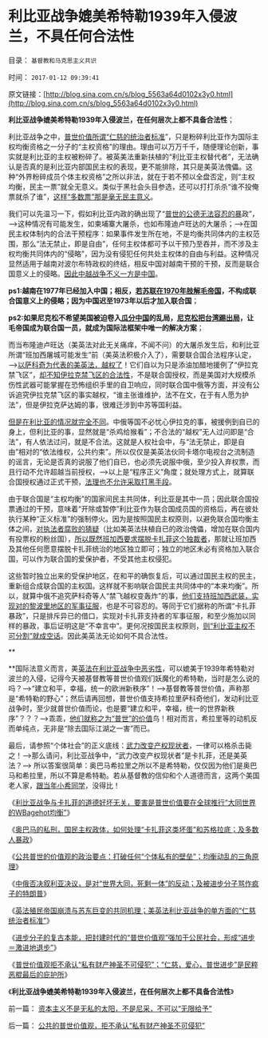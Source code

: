 # 利比亚战争媲美希特勒1939年入侵波兰，不具任何合法性

目录： `基督教和马克思主义共识` 

时间： `2017-01-12 09:39:41` 

原文链接：[http://blog.sina.com.cn/s/blog_5563a64d0102x3y0.html](http://blog.sina.com.cn/s/blog_5563a64d0102x3y0.html)

**利比亚战争媲美希特勒1939年入侵波兰，在任何层次上都不具备合法性**；

利比亚战争之中，[普世价值所谓“仁慈的统治者标准](../../../2016/11/21/社会中“动乱，夺权”的魔鬼常量，民主社会和仁慈政治的标准.md)”，只是粉碎利比亚作为国际主权均衡资格之一分子的“主权资格”的理由。理由可以万万千千，随便理论创新，事实就是利比亚的主权被粉碎了。被英美法重新扶植的“利比亚主权替代者”，无法确认是否真的是利比亚内部国民主权的表现，更不能排除，其只是美英法傀儡。这种“外界粉碎成员个体主权资格”之所以非法，就在于若不预以全盘否定，则“主权均衡，民主一票”就全无意义。类似于黑社会头目参选，还可以打打杀杀“谁不投俺票就杀了谁”，[这样“多数票”那是毫无民主意义](../../../2012/10/23/公有制民主的败选方不可能容忍失败.md)。

我们可以先温习一下，假如利比亚内政的确出现了“[普世的公德无法容忍的暴](../../../2011/4/22/对卡扎菲的新鲜指控几无成立.md)政”，——>这种情况有可能发生，如柬埔寨大屠杀，也如布隆迪卢旺达的大屠杀；——>在国民主权体制内的合法干预程序：如果事件发生所在地，不是均衡共同体内的主权范围，那么“法无禁止，即是自由”，任何主权体都可予以干预乃至吞并，而不涉及主权均衡共同体内的“侵略”，因为没有侵犯任何共处主权体的自由与利益。这种情况显然适用于越南对波尔布特政权的终结，相反中国对越南干预的干预，反而是联合国意义上的侵略。[因此中越战争不义一方是中国](../../../2011/10/28/“极右独裁”必须选择私有制；越南政策更明智理性.md)。

**ps1:越南在1977年已经加入中国；相反，[若苏联在1970年肢解毛帝国](../../../2012/5/20/苏联侵华计划的可行性，美国的态度和中国的实力.md)，不构成联合国意义上的侵略；因为中国迟至1973年以后才加入联合国**；

**ps2:如果尼克松不希望美国被迫卷入[瓜分中国](../../../2010/12/27/美国三次挽救了中国，三次挽救欧洲.md)的乱局，[尼克松把台湾踢出局](http://darthvad.blog.sohu.com/323145779.html)，让毛帝国成为联合国一员，就成为国际法框架中唯一的解决方案**；

而当布隆迪卢旺达（美英法对此无关痛痒，不闻不问）的大屠杀发生后，和利比亚所谓“班加西屠城可能发生”前（美英法积极介入了），需要联合国合法程序认定，——>[以萨科奇为代表的美英法，越权了](../../../2016/4/19/国际法院不是司法机构，它在利比亚战争中的丑陋角色.md)！它们自以为只是添油加醋地援例了“伊拉克禁飞区”，[却不知伊拉克禁飞区的合法性](../../../2011/3/22/美国在伊阿都合法，在利比亚不合法.md)，不是联合国授权，而是美国对大规模杀伤性武器可能掌握在恐怖组织手里的自卫响应，同时联合国中俄等方面，并没有公诉追究伊拉克禁飞区的事实越权，“谁主张谁维护，法不在文，在于有人愿为护法”，但是伊拉克萨达姆的事，很难迁涉到中苏等国利益。

[但是在利比亚的情况就完全不同](../../../2011/3/25/非法无正义；不要信仰“内战不可避免”；.md)。中俄等国不必忧心伊拉克的事，被援例到自已的身上，但利比亚的事，显然就是“杀鸡给猴看”；不合法的“越权”无人过问即是“合法”，有人依法过问，就是不合法。这就是人权社会中，与“法无禁止，即是自由”相对的“依法维权，公共约束”。所以仅仅是美英法伙同卡塔尔电视台之流制造的谣言，无论是否真的说服了他们自已，也必须先说服中俄，至少投入弃权票，而且行动不允许超越当前授权，——>以上是“程序正义”角度；就处理方式上，就算联合国授权通过正式干预，[法理也不允许采取打黑手段](https://wp.me/p1tcNC-6Z)。

由于联合国是“主权均衡”的国家间民主共同体，利比亚是其中一员；因此联合国投票通过的干预，意味着“开除或暂停”利比亚作为联合国成员国的资格后，再在彼处执行某种“正义标准”的强制停火。因为是按照国民主权原则，以避免联合国均衡主体之间，[对执法者腐败的猜疑](../../../2011/10/21/利比亚战争非法透支了联合国的政治信用.md)（比如美英法扶植自已的政治傀儡，增加在联合国内有投票权的粉丝国），[所以既然班加西要求摆脱卡扎菲这个独裁者](../../../2011/4/18/“阿拉伯人内政”和伊斯兰帝国.md)，那就让班加西及其他任何愿意摆脱卡扎菲统治的地区独立即可；独立的地区未必有资格加入联合国，可以作为联合国的爱保护者，不受其他主权侵犯。

这些暂时独立出来的受保护地区，在和平的确恢复后，可以通过国民主权的民主，重新组合成联合国的主权国。这样就不影响联合国民主共同体中的“本来均衡”。所以，就算中俄不追究萨科奇等人“禁飞越权变轰炸”的事，[他们支持班加西武装，实现对的黎波里地区的军事征服](../../../2011/10/27/利比亚战争的“人权高于主权”概念混淆；征服是对人权的侵犯.md)，也是不可容忍的。等同于它们据称的所谓“卡扎菲暴政”，只是排斥异已的借口，实现对卡扎菲支持者的军事征服，和至少施加以同样的暴政，事后证明这是“不幸言中”。更何况按国民主权原则，[则“利比亚主权不可分割”就成空话](../../../2011/4/3/国民主权原理下没有“独立”诉求.md)。因此美英法无论如何不具合法性。

**

**国际法意义而言，美[英法在利比亚战争中恶劣性](../../../2011/10/21/北约军事征服了利比亚政权.md)，可以媲美于1939年希特勒对波兰的入侵，记得今天被基督教等普世价值观们妖魔化的希特勒，当时是怎么说的吗？——>“建立和平，幸福，统一的欧洲新秩序”！——>基督教等普世价值，声称那是“希特勒的野心”；然后请再回想，普世价值支持希拉里萨科奇他们，发动利比亚战争时，至少就普世价值而论，也是要“建立和平，幸福，统一的世界新秩序”？？？——>乖乖，[他们就称之为“普世”的价值](../../../2013/6/23/共产主义的适用性，利比亚战争潜藏的深远危机.md)鸟！相对而言，希拉里等的动机反而单纯点，无非是“除去国际江湖之一害”而已。

最后，请参照“个体社会”的正义底线：[武力改变产权现状者](../../../2016/4/24/威斯特法利亚体系，应对“强国武力改变现状”的自动遏制；.md)，一律可以格杀击毙之！——>那么请问，利比亚战争中，“武力改变产权现状者”是卡扎菲，还是美英法？——>
所以答案很简单：奥巴马希拉里之所以不是希特勒，仅仅因为他们是奥巴马和希拉里，所以不算是希特勒。若从基督教的信仰和个人道德而言，这两个美国老人家，[跟当年小希同学](../../../2011/12/3/希特勒曾是一个好孩子,好士兵.md)，没得比！

《[利比亚战争与卡扎菲的道德好坏无关，要害是普世价值要在全球推行“大同世界的WBagehot均衡”](../../../2017/1/3/利比亚战争与卡扎菲的道德好坏无关，普世价值的“公敌宣布”.md)》

《[奥巴马的私刑，国民主权政体，如何处理“卡扎菲这类坏蛋”和苏格拉底；及多数人暴政](../../../2017/1/4/奥巴马的私刑，忘记了黑人在美国一百年遭受的私刑；.md)》

《[公共普世的价值观的政治要点：打破任何“个体私有的壁垒”；均衡动乱的三角原理](../../../2017/1/5/普世价值观的政治要点：打破任何“个体私有的壁垒”；.md)》

《[中俄否决叙利亚决议，是对“世界大同，死剩一体”的反动；及被进步分子骂作疯子的特朗普](../../../2017/1/6/普世价值“死剩一统”的“世界大战，秦灭六国，世界大同”.md)》

《[英法殖民帝国崩溃与苏东巨变的共同机理；美英法利比亚战争的单方面的“仁慈统治者标准”](../../../2017/1/7/英法殖民帝国崩溃与苏东巨变的共同机理，及利比亚战争.md)》

《[进步分子的复古本能，把封建时代的“普世价值观”强加于公民社会，形成“进步＝激进地退步”](../../../2017/1/7/进步分子的普世价值观只是“统治者的仁慈标准”和“伟大领袖”；.md)》

《[普世价值观拒不承认“私有财产神圣不可侵犯”；“仁慈，爱心，普世进步”是民粹恶棍最后的庇护所](../../../2017/1/10/公共的普世价值观，拒不承认“私有财产神圣不可侵犯”.md)》

《**利比亚战争媲美希特勒1939年入侵波兰，在任何层次上都不具备合法性**》

前一篇： [资本主义不是无私的太阳，不是尼采，不可以“无限给予”](../../../2017/1/15/资本主义不是无私的太阳，不是尼采，不可以“无限给予”.md)

后一篇： [公共的普世价值观，拒不承认“私有财产神圣不可侵犯”](../../../2017/1/10/公共的普世价值观，拒不承认“私有财产神圣不可侵犯”.md)

